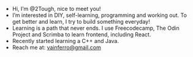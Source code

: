 - Hi, I’m @2Tough, nice to meet you!
- I’m interested in DIY, self-learning, programming and working out. To get better and learn, I try to build something everyday!
- Learning is a path that never ends. I use Freecodecamp, The Odin Project and Scrimba to learn frontend, including React. 
- Recently started learning a C++ and Java. 
- Reach me at: vainferro@gmail.com

<!---
2Tough/2Tough is a ✨ special ✨ repository because its `README.md` (this file) appears on your GitHub profile.
You can click the Preview link to take a look at your changes.
--->
